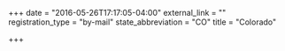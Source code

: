 +++
date = "2016-05-26T17:17:05-04:00"
external_link = ""
registration_type = "by-mail"
state_abbreviation = "CO"
title = "Colorado"

+++

